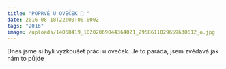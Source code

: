 ```yaml
---
title: "POPRVÉ U OVEČEK 🐑 "
date: 2016-08-18T22:00:00.000Z
tags: "2016"
image: /uploads/14068419_10202069044364021_2958611029659638612_o.jpg
---
```

Dnes jsme si byli vyzkoušet práci u oveček. Je to paráda, jsem zvědavá jak nám to půjde